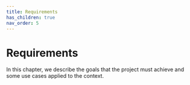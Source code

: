 ```yaml
---
title: Requirements
has_children: true
nav_order: 5
---
```


# Requirements

In this chapter, we describe the goals that the project must achieve and some use cases applied to the context.

